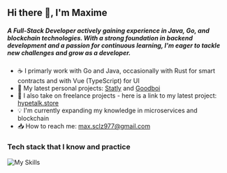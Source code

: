 ## Hi there 👋, I'm Maxime

##### A Full-Stack Developer actively gaining experience in Java, Go, and blockchain technologies. With a strong foundation in backend development and a passion for continuous learning, I'm eager to tackle new challenges and grow as a developer.

- ☕ I primarly work with Go and Java, occasionally with Rust for smart contracts and with Vue (TypeScript) for UI 
- 💾 My latest personal projects: [Statly](https://github.com/laa66/statly-backend-api) and [Goodboi](https://github.com/laa66/goodboi-discord-bot)
- 📲 I also take on freelance projects - here is a link to my latest project: [hypetalk.store](https://hypetalk.store)
- 💡 I'm currently expanding my knowledge in microservices and blockchain
- 📥 How to reach me: max.sclz977@gmail.com

### Tech stack that I know and practice

![My Skills](https://skillicons.dev/icons?i=java,spring,hibernate,go,vue,ts,maven,mysql,git,linux,postman,docker,kubernetes,idea,vscode)

<!--
**laa66/laa66** is a ✨ _special_ ✨ repository because its `README.md` (this file) appears on your GitHub profile.

Here are some ideas to get you started:

- 🔭 I’m currently working on ...
- 🌱 I’m currently learning ...
- 👯 I’m looking to collaborate on ...
- 🤔 I’m looking for help with ...
- 💬 Ask me about ...
- 📫 How to reach me: ...
- 😄 Pronouns: ...
- ⚡ Fun fact: ...
-->
